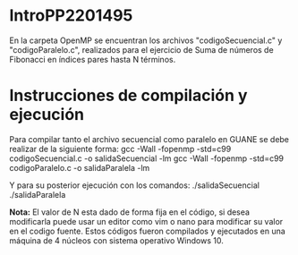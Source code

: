 # IntroPP2201495

En la carpeta OpenMP se encuentran los archivos "codigoSecuencial.c" y "codigoParalelo.c", realizados para el ejercicio de Suma de números de Fibonacci en índices pares hasta N términos.

# Instrucciones de compilación y ejecución
Para compilar tanto el archivo secuencial como paralelo en GUANE se debe realizar de la siguiente forma:
    gcc -Wall -fopenmp -std=c99 codigoSecuencial.c -o salidaSecuencial -lm
    gcc -Wall -fopenmp -std=c99 codigoParalelo.c -o salidaParalela -lm

Y para su posterior ejecución con los comandos:
    ./salidaSecuencial
    ./salidaParalela

**Nota:** El valor de N esta dado de forma fija en el código, si desea modificarla puede usar un editor como vim o nano para modificar su valor en el codigo fuente.
Estos códigos fueron compilados y ejecutados en una máquina de 4 núcleos con sistema operativo Windows 10. 

